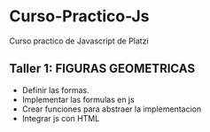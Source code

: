 # Curso-Practico-Js
Curso practico de Javascript de Platzi

## Taller 1: FIGURAS GEOMETRICAS

- Definir las formas.
- Implementar las formulas en js
- Crear funciones para abstraer la implementacion
- Integrar js con HTML
